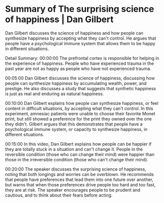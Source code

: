 # Summary of The surprising science of happiness | Dan Gilbert

Dan Gilbert discusses the science of happiness and how people can synthesize happiness by accepting what they can't control. He argues that people have a psychological immune system that allows them to be happy in different situations.

Detail Summary: 
00:00:00
The prefrontal cortex is responsible for helping in the experience of happiness. People who have experienced trauma in the past year are not as happy as people who have not experienced trauma.

00:05:00
Dan Gilbert discusses the science of happiness, discussing how people can synthesize happiness by accumulating wealth, power, and prestige. He also discusses a study that suggests that synthetic happiness is just as real and enduring as natural happiness.

00:10:00
Dan Gilbert explains how people can synthesize happiness, or feel content in difficult situations, by accepting what they can't control. In this experiment, amnesiac patients were unable to choose their favorite Monet print, but still showed a preference for the print they owned over the one they didn't. Gilbert argues that this demonstrates that people have a psychological immune system, or capacity to synthesize happiness, in different situations.

00:15:00
In this video, Dan Gilbert explains how people can be happier if they are totally stuck in a situation and can't change it. People in the reversible condition (those who can change their mind) were happier than those in the irreversible condition (those who can't change their mind).

00:20:00
The speaker discusses the surprising science of happiness, noting that both longings and worries can be overblown. He recommends that people have preferences that lead them into one future over another, but warns that when those preferences drive people too hard and too fast, they are at risk. The speaker encourages people to be prudent and cautious, and to think about their fears before acting.

